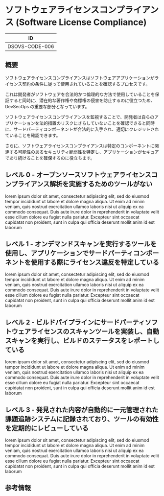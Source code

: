 # ソフトウェアライセンスコンプライアンス (Software License Compliance)

| ID             |
| -------------- |
| DSOVS-CODE-006 |

## 概要

ソフトウェアライセンスコンプライアンスはソフトウェアアプリケーションがライセンス契約の条件に従って使用されていることを確認するプロセスです。

これは開発者がソフトウェアを合法的かつ倫理的な方法で使用していることを保証すると同時に、潜在的な著作権や商標権の侵害を防止するのに役立つため、DevSecOps の重要な部分となっています。

ソフトウェアライセンスコンプライアンスを監視することで、開発者は自らのアプリケーションを法的措置のリスクにさらしていないことを確認できると同時に、サードパーティコンポーネントが合法的に入手され、適切にクレジットされていることを確認できます。

さらに、ソフトウェアライセンスコンプライアンスは特定のコンポーネントに関連する可能性のあるセキュリティ脆弱性を特定し、アプリケーションがセキュアであり続けることを確保するのに役立ちます。

## レベル 0 - オープンソースソフトウェアライセンスコンプライアンス解析を実施するためのツールがない

lorem ipsum dolor sit amet, consectetur adipiscing elit, sed do eiusmod tempor incididunt ut labore et dolore magna aliqua. Ut enim ad minim veniam, quis nostrud exercitation ullamco laboris nisi ut aliquip ex ea commodo consequat. Duis aute irure dolor in reprehenderit in voluptate velit esse cillum dolore eu fugiat nulla pariatur. Excepteur sint occaecat cupidatat non proident, sunt in culpa qui officia deserunt mollit anim id est laborum

## レベル 1 - オンデマンドスキャンを実行するツールを使用し、アプリケーションでサードパーティコンポーネントを使用する際にライセンス違反を特定している

lorem ipsum dolor sit amet, consectetur adipiscing elit, sed do eiusmod tempor incididunt ut labore et dolore magna aliqua. Ut enim ad minim veniam, quis nostrud exercitation ullamco laboris nisi ut aliquip ex ea commodo consequat. Duis aute irure dolor in reprehenderit in voluptate velit esse cillum dolore eu fugiat nulla pariatur. Excepteur sint occaecat cupidatat non proident, sunt in culpa qui officia deserunt mollit anim id est laborum

## レベル 2 - ビルドパイプラインにサードパーティソフトウェアライセンスのスキャンツールを実装し、自動スキャンを実行し、ビルドのステータスをレポートしている

lorem ipsum dolor sit amet, consectetur adipiscing elit, sed do eiusmod tempor incididunt ut labore et dolore magna aliqua. Ut enim ad minim veniam, quis nostrud exercitation ullamco laboris nisi ut aliquip ex ea commodo consequat. Duis aute irure dolor in reprehenderit in voluptate velit esse cillum dolore eu fugiat nulla pariatur. Excepteur sint occaecat cupidatat non proident, sunt in culpa qui officia deserunt mollit anim id est laborum

## レベル 3 - 発見された内容が自動的に一元管理された課題追跡システムに記録されており、ツールの有効性を定期的にレビューしている

lorem ipsum dolor sit amet, consectetur adipiscing elit, sed do eiusmod tempor incididunt ut labore et dolore magna aliqua. Ut enim ad minim veniam, quis nostrud exercitation ullamco laboris nisi ut aliquip ex ea commodo consequat. Duis aute irure dolor in reprehenderit in voluptate velit esse cillum dolore eu fugiat nulla pariatur. Excepteur sint occaecat cupidatat non proident, sunt in culpa qui officia deserunt mollit anim id est laborum

## 参考情報
